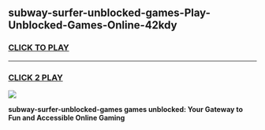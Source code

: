 
## subway-surfer-unblocked-games-Play-Unblocked-Games-Online-42kdy
<h3>
<a href="https://premium76.site?title=subway-surfer-unblocked-games&ref=24A">CLICK TO PLAY</a></h3>
<hr>

<h3>
<a href="https://premium76.site?title=subway-surfer-unblocked-games&ref=24A">CLICK 2 PLAY</a>
  
</h3>

<a href="https://premium76.site?title=subway-surfer-unblocked-games&ref=24A"><img src="https://clearcache.store/games.png"></a>


**subway-surfer-unblocked-games games unblocked: Your Gateway to Fun and Accessible Online Gaming**

